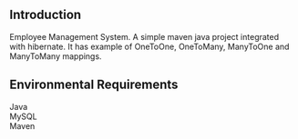 ## Introduction
Employee Management System. A simple maven java project integrated with hibernate. It has example of OneToOne, OneToMany, ManyToOne and ManyToMany mappings.

## Environmental Requirements
Java  
MySQL  
Maven  


